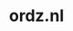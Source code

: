 ---
layout: post
title:  "ordz.nl"
internal_url:  "/dutchgov/ordz.nl.html"
subdomains_count: 6
all_subdomains_count: 14
urls_count: 5
ssl_rank: 0
http_rank: 67
url_link: /data/ordz.nl/urls.txt
all_subdomains_link: /data/ordz.nl/all_subdomains.txt
subdomains_link: /data/ordz.nl/subdomains.txt
categories: dutchgov
---